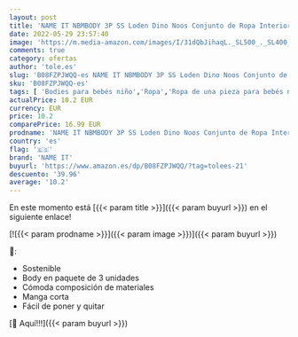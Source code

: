 ```yaml
---
layout: post
title: 'NAME IT NBMBODY 3P SS Loden Dino Noos Conjunto de Ropa Interior para bebés y niños pequeños  Verde  24 Meses'
date: 2022-05-29 23:57:40
image: 'https://m.media-amazon.com/images/I/31dQbJihaqL._SL500_._SL400_.jpg'
comments: true
category: ofertas
author: 'tole.es'
slug: 'B08FZPJWQQ-es NAME IT NBMBODY 3P SS Loden Dino Noos Conjunto de Ropa...'
sku: 'B08FZPJWQQ-es'
tags: [ 'Bodies para bebés niño','Ropa','Ropa de una pieza para bebés niño','Ropa para bebés','Ropa para bebés niño','bebés','name it','🇪🇸', ]
actualPrice: 10.2 EUR
currency: EUR
price: 10.2
comparePrice: 16.99 EUR
prodname: 'NAME IT NBMBODY 3P SS Loden Dino Noos Conjunto de Ropa Interior para bebés y niños pequeños  Verde  24 Meses'
country: 'es'
flag: '🇪🇸'
brand: 'NAME IT'
buyurl: 'https://www.amazon.es/dp/B08FZPJWQQ/?tag=tolees-21'
descuento: '39.96'
average: '10.2'
---
```


En este momento está [{{< param title >}}]({{< param buyurl >}}) en el siguiente enlace!

[![{{< param prodname >}}]({{< param image >}})]({{< param buyurl >}})

🔎:

- Sostenible
- Body en paquete de 3 unidades
- Cómoda composición de materiales
- Manga corta
- Fácil de poner y quitar

[🛒 Aquí!!!]({{< param buyurl >}})
